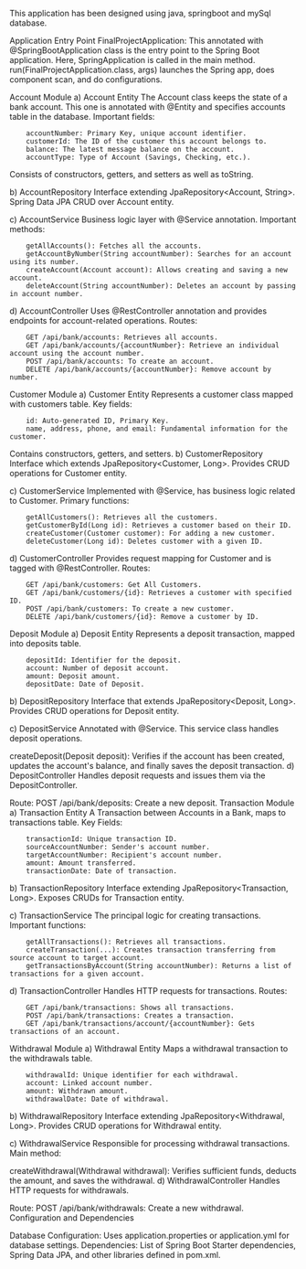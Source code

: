 This application has been designed using java, springboot and  mySql database. 

Application Entry Point
FinalProjectApplication: This annotated with @SpringBootApplication class is the entry point to the Spring Boot application. 
Here, SpringApplication is called in the main method. run(FinalProjectApplication.class, args) launches the Spring app, does component scan, and do configurations.

Account Module
a) Account Entity
The Account class keeps the state of a bank account. This one is annotated with @Entity and specifies accounts table in the database. 
Important fields:

        accountNumber: Primary Key, unique account identifier.
        customerId: The ID of the customer this account belongs to.
        balance: The latest message balance on the account.
        accountType: Type of Account (Savings, Checking, etc.).
        
Consists of constructors, getters, and setters as well as toString.

b) AccountRepository
Interface extending JpaRepository<Account, String>. Spring Data JPA CRUD over Account entity.

c) AccountService
Business logic layer with @Service annotation. 
Important methods:

        getAllAccounts(): Fetches all the accounts.
        getAccountByNumber(String accountNumber): Searches for an account using its number.
        createAccount(Account account): Allows creating and saving a new account.
        deleteAccount(String accountNumber): Deletes an account by passing in account number.
        
d) AccountController
Uses @RestController annotation and provides endpoints for account-related operations.
Routes:

        GET /api/bank/accounts: Retrieves all accounts.
        GET /api/bank/accounts/{accountNumber}: Retrieve an individual account using the account number.
        POST /api/bank/accounts: To create an account.
        DELETE /api/bank/accounts/{accountNumber}: Remove account by number.
        
Customer Module
a) Customer Entity
Represents a customer class mapped with customers table. 
Key fields:

        id: Auto-generated ID, Primary Key.
        name, address, phone, and email: Fundamental information for the customer.
        
Contains constructors, getters, and setters.
b) CustomerRepository
Interface which extends JpaRepository<Customer, Long>. Provides CRUD operations for Customer entity.

c) CustomerService
Implemented with @Service, has business logic related to Customer. 
Primary functions:

        getAllCustomers(): Retrieves all the customers.
        getCustomerById(Long id): Retrieves a customer based on their ID.
        createCustomer(Customer customer): For adding a new customer.
        deleteCustomer(Long id): Deletes customer with a given ID.
d) CustomerController
Provides request mapping for Customer and is tagged with @RestController.
Routes:

        GET /api/bank/customers: Get All Customers.
        GET /api/bank/customers/{id}: Retrieves a customer with specified ID.
        POST /api/bank/customers: To create a new customer.
        DELETE /api/bank/customers/{id}: Remove a customer by ID.
        
Deposit Module
a) Deposit Entity
Represents a deposit transaction, mapped into deposits table.

        depositId: Identifier for the deposit.
        account: Number of deposit account.
        amount: Deposit amount.
        depositDate: Date of Deposit.
b) DepositRepository
Interface that extends JpaRepository<Deposit, Long>. Provides CRUD operations for Deposit entity.

c) DepositService
Annotated with @Service. This service class handles deposit operations.

createDeposit(Deposit deposit): Verifies if the account has been created, updates the account's balance, and finally saves the deposit transaction.
d) DepositController
Handles deposit requests and issues them via the DepositController.

Route: POST /api/bank/deposits: Create a new deposit.
Transaction Module
a) Transaction Entity
A Transaction between Accounts in a Bank, maps to transactions table. 
Key Fields:

        transactionId: Unique transaction ID.
        sourceAccountNumber: Sender's account number.
        targetAccountNumber: Recipient's account number.
        amount: Amount transferred.
        transactionDate: Date of transaction.
        
b) TransactionRepository
Interface extending JpaRepository<Transaction, Long>. Exposes CRUDs for Transaction entity.

c) TransactionService
The principal logic for creating transactions. 
Important functions:

        getAllTransactions(): Retrieves all transactions.
        createTransaction(...): Creates transaction transferring from source account to target account.
        getTransactionsByAccount(String accountNumber): Returns a list of transactions for a given account.
        
d) TransactionController
Handles HTTP requests for transactions.
Routes:

        GET /api/bank/transactions: Shows all transactions.
        POST /api/bank/transactions: Creates a transaction.
        GET /api/bank/transactions/account/{accountNumber}: Gets transactions of an account.
        
Withdrawal Module
a) Withdrawal Entity
Maps a withdrawal transaction to the withdrawals table.

        withdrawalId: Unique identifier for each withdrawal.
        account: Linked account number.
        amount: Withdrawn amount.
        withdrawalDate: Date of withdrawal.
        
b) WithdrawalRepository
Interface extending JpaRepository<Withdrawal, Long>. Provides CRUD operations for Withdrawal entity.

c) WithdrawalService
Responsible for processing withdrawal transactions. Main method:

createWithdrawal(Withdrawal withdrawal): Verifies sufficient funds, deducts the amount, and saves the withdrawal.
d) WithdrawalController
Handles HTTP requests for withdrawals.

Route: POST /api/bank/withdrawals: Create a new withdrawal.
Configuration and Dependencies

Database Configuration: Uses application.properties or application.yml for database settings.
Dependencies: List of Spring Boot Starter dependencies, Spring Data JPA, and other libraries defined in pom.xml.
